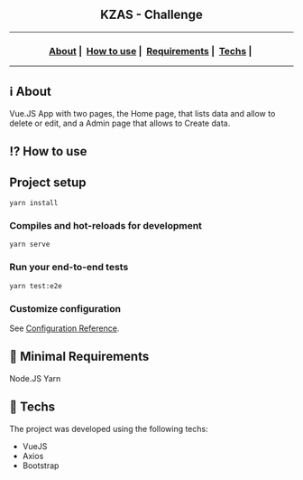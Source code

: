 <h2 align="center">KZAS - Challenge</h2>

___




<h3 align="center">
  <a href="#information_source-sobre">About</a>&nbsp;|&nbsp;
  <a href="#interrobang-motivo">How to use</a>&nbsp;|&nbsp;
  <a href="#seedling-requisitos-mínimos">Requirements</a>&nbsp;|&nbsp;
  <a href="#rocket-tecnologias-utilizadas">Techs</a>&nbsp;|&nbsp;
</h3>

___


## :information_source: About

Vue.JS App with two pages, the Home page, that lists data and allow to delete or edit, and a Admin page that allows to Create data.

## :interrobang: How to use

## Project setup
```
yarn install
```

### Compiles and hot-reloads for development
```
yarn serve
```

### Run your end-to-end tests
```
yarn test:e2e
```

### Customize configuration
See [Configuration Reference](https://cli.vuejs.org/config/).

## :seedling: Minimal Requirements

Node.JS
Yarn

## :rocket: Techs

The project was developed using the following techs:

- VueJS
- Axios
- Bootstrap
